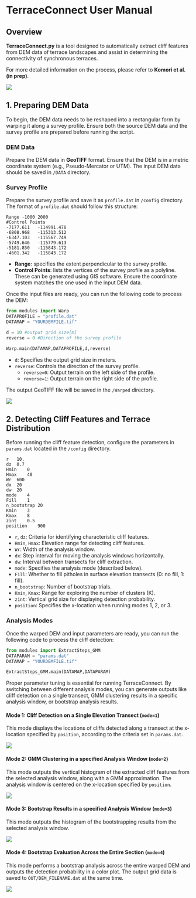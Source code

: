 # TerraceConnect User Manual
## Overview
**TerraceConnect.py** is a tool designed to automatically extract cliff features from DEM data of terrace landscapes and assist in determining the connectivity of synchronous terraces.

For more detailed information on the process, please refer to **Komori et al. (in prep)**.

![](/doc/Overview.png)

## 1. Preparing DEM Data
To begin, the DEM data needs to be reshaped into a rectangular form by warping it along a survey profile. Ensure both the source DEM data and the survey profile are prepared before running the script.

### DEM Data
Prepare the DEM data in **GeoTIFF** format. Ensure that the DEM is in a metric coordinate system (e.g., Pseudo-Mercator or UTM). The input DEM data should be saved in `/DATA` directory.

### Survey Profile
Prepare the survey profile and save it as `profile.dat` in `/config` directory. The format of `profile.dat` should follow this structure:
```
Range -1000 2000
#Control Points
-7177.611   -114991.478
-6808.968   -115313.512
-6347.103   -115567.749
-5749.646   -115779.613
-5181.850   -115843.172
-4601.342   -115843.172
```
- **Range**: specifies the extent perpendicular to the survey profile.
- **Control Points**: lists the vertices of the survey profile as a polyline. These can be generated using GIS software. Ensure the coordinate system matches the one used in the input DEM data.

Once the input files are ready, you can run the following code to process the DEM:

```python
from modules import Warp
DATAPROFILE = "profile.dat"
DATAMAP = "YOURDEMFILE.tif"

d = 10 #output grid size[m]
reverse = 0 #Direction of the survey profile

Warp.main(DATAMAP,DATAPROFILE,d,reverse)
```
- `d`: Specifies the output grid size in meters.
- `reverse`: Controls the direction of the survey profile.
    - `reverse=0`: Output terrain on the left side of the profile.
    - `reverse=1`: Output terrain on the right side of the profile.

The output GeoTIFF file will be saved in the `/Warped` directory.

![](/doc/Warp.png)

## 2. Detecting Cliff Features and Terrace Distribution
Before running the cliff feature detection, configure the parameters in `params.dat` located in the `/config` directory.
```
r	10.
dz	0.7
Hmin	0
Hmax	40
Wr	600
dx	20
dw  20
mode    4
Fill    1
n_bootstrap 20
Kmin    3
Kmax    8
zint    0.5
position    900
```

- `r`, `dz`: Criteria for identifying characteristic cliff features.
- `Hmin`, `Hmax`: Elevation range for detecting cliff features.
- `Wr`: Width of the analysis window.
- `dx`: Step interval for moving the analysis windows horizontally.
- `dw`: Interval between transects for cliff extraction.
- `mode`: Specifies the analysis mode (described below).
- `Fill`: Whether to fill pitholes in surface elevation transects (0: no fill, 1: fill).
- `n_bootstrap`: Number of bootstrap trials.
- `Kmin`, `Kmax`: Range for exploring the number of clusters (K).
- `zint`: Vertical grid size for displaying detection probability.
- `position`: Specifies the x-location when running modes 1, 2, or 3.

### Analysis Modes
Once the warped DEM and input parameters are ready, you can run the following code to process the cliff detection:
```python
from modules import ExtractSteps_GMM
DATAPARAM = "params.dat"
DATAMAP = "YOURDEMFILE.tif"

ExtractSteps_GMM.main(DATAMAP,DATAPARAM)
```

Proper parameter tuning is essential for running TerraceConnect. By switching between different analysis modes, you can generate outputs like cliff detection on a single transect, GMM clustering results in a specific analysis window, or bootstrap analysis results.

#### Mode 1: Cliff Detection on a Single Elevation Transect (`mode=1`)
This mode displays the locations of cliffs detected along a transect at the x-location specified by `position`, according to the criteria set in `params.dat`.

![](/doc/mode1.png)

#### Mode 2: GMM Clustering in a specified Analysis Window (`mode=2`)
This mode outputs the vertical histogram of the extracted cliff features from the selected analysis window, along with a GMM approximation. The analysis window is centered on the x-location specified by `position`.

![](/doc/mode2.png)
    
#### Mode 3: Bootstrap Results in a specified Analysis Window (`mode=3`)
This mode outputs the histogram of the bootstrapping results from the selected analysis window.

![](/doc/mode3.png)
    
#### Mode 4: Bootstrap Evaluation Across the Entire Section (`mode=4`)
This mode performs a bootstrap analysis across the entire warped DEM and outputs the detection probability in a color plot. The output grid data is saved to `OUT/DEM_FILENAME.dat` at the same time.

![](/doc/mode4.png)
